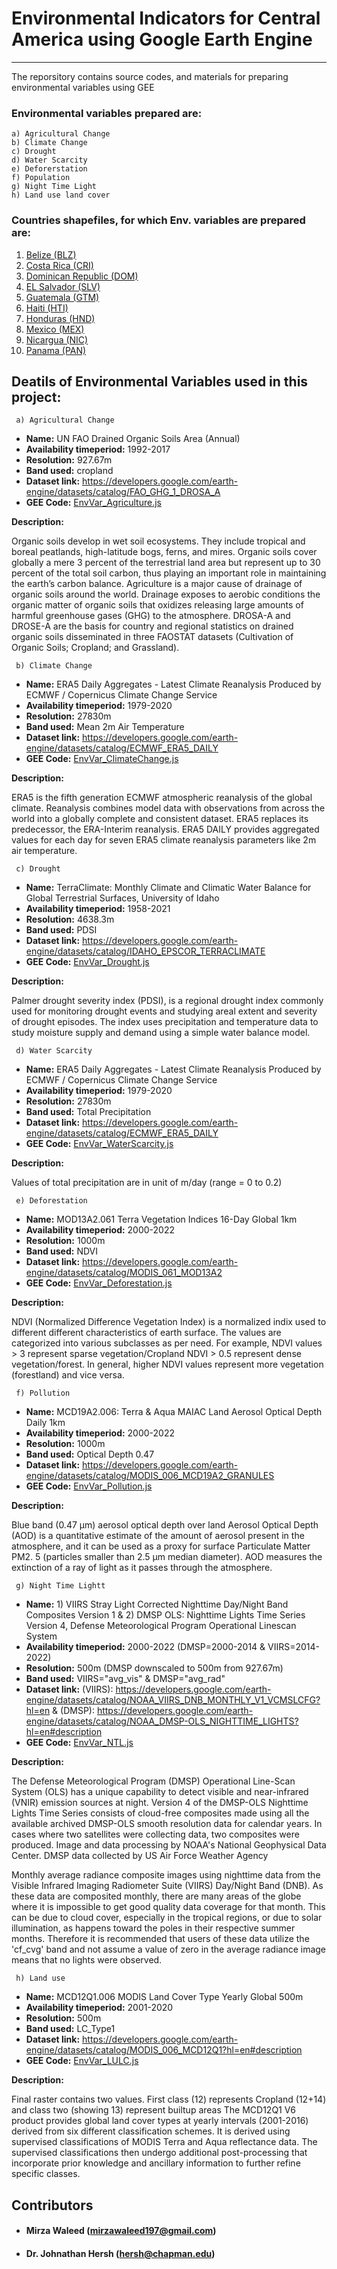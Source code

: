 # Environmental Indicators for Central America using Google Earth Engine
---

The reporsitory contains source codes, and materials for preparing environmental variables using GEE



### Environmental variables prepared are:

    a) Agricultural Change
    b) Climate Change
    c) Drought
    d) Water Scarcity
    e) Deforerstation
    f) Population
    g) Night Time Light
    h) Land use land cover

### Countries shapefiles, for which Env. variables are prepared are:

1. [Belize (BLZ)](resources/adm0_shapefiles/Belize_BLZ)
2. [Costa Rica (CRI)](resources/adm0_shapefiles/CostaRica_CRI)
3. [Dominican Republic (DOM)](resources/adm0_shapefiles/DominicanRepublic_DOM)
4. [EL Salvador (SLV)](resources/adm0_shapefiles/ElSalvador_SLV)
5. [Guatemala (GTM)](resources/adm0_shapefiles/Guatemala_GTM)
6. [Haiti (HTI)](resources/adm0_shapefiles/Haiti_HTI)
7. [Honduras (HND)](resources/adm0_shapefiles/Honduras_HND)
8. [Mexico (MEX)](resources/adm0_shapefiles/Mexico_MEX)
9. [Nicargua (NIC)](resources/adm0_shapefiles/Nicaragua_NIC)
10. [Panama (PAN)](resources/adm0_shapefiles/Panama_PAN)

## Deatils of Environmental Variables used in this project:

     a) Agricultural Change

- **Name:** UN FAO Drained Organic Soils Area (Annual)
- **Availability timeperiod:** 1992-2017
- **Resolution:** 927.67m
- **Band used:** cropland
- **Dataset link:** https://developers.google.com/earth-engine/datasets/catalog/FAO_GHG_1_DROSA_A
- **GEE Code:** [EnvVar_Agriculture.js](resources/gee_codes/EnvVar_Agriculture.js)

**Description:** 

Organic soils develop in wet soil ecosystems. They include tropical and boreal peatlands, high-latitude bogs, ferns, and mires. 
Organic soils cover globally a mere 3 percent of the terrestrial land area but represent up to 30 percent of the total soil carbon, thus playing an important role in maintaining the earth’s carbon balance. 
Agriculture is a major cause of drainage of organic soils around the world. Drainage exposes to aerobic conditions the organic matter of organic soils that oxidizes releasing large amounts of harmful greenhouse gases (GHG) to the atmosphere. DROSA-A and DROSE-A are the basis for country and regional statistics on drained organic soils disseminated in three FAOSTAT datasets (Cultivation of Organic Soils; Cropland; and Grassland).

     b) Climate Change

- **Name:** ERA5 Daily Aggregates - Latest Climate Reanalysis Produced by ECMWF / Copernicus Climate Change Service
- **Availability timeperiod:** 1979-2020
- **Resolution:** 27830m
- **Band used:** Mean 2m Air Temperature
- **Dataset link:** https://developers.google.com/earth-engine/datasets/catalog/ECMWF_ERA5_DAILY
- **GEE Code:** [EnvVar_ClimateChange.js](resources/gee_codes/EnvVar_ClimateChange.js)

**Description:** 

ERA5 is the fifth generation ECMWF atmospheric reanalysis of the global climate.
Reanalysis combines model data with observations from across the world into a globally complete and consistent dataset. 
ERA5 replaces its predecessor, the ERA-Interim reanalysis.
ERA5 DAILY provides aggregated values for each day for seven ERA5 climate reanalysis parameters like 2m air temperature.

     c) Drought

- **Name:** TerraClimate: Monthly Climate and Climatic Water Balance for Global Terrestrial Surfaces, University of Idaho
- **Availability timeperiod:** 1958-2021
- **Resolution:** 4638.3m
- **Band used:** PDSI
- **Dataset link:**  https://developers.google.com/earth-engine/datasets/catalog/IDAHO_EPSCOR_TERRACLIMATE
- **GEE Code:** [EnvVar_Drought.js](resources/gee_codes/EnvVar_Drought.js)


**Description:** 

Palmer drought severity index (PDSI), is a regional drought index commonly used for monitoring drought events 
and studying areal extent and severity of drought episodes.
The index uses precipitation and temperature data to study moisture supply and demand using a simple 
water balance model.

     d) Water Scarcity

- **Name:** ERA5 Daily Aggregates - Latest Climate Reanalysis Produced by ECMWF / Copernicus Climate Change Service
- **Availability timeperiod:** 1979-2020
- **Resolution:** 27830m
- **Band used:** Total Precipitation
- **Dataset link:**  https://developers.google.com/earth-engine/datasets/catalog/ECMWF_ERA5_DAILY
- **GEE Code:** [EnvVar_WaterScarcity.js](resources/gee_codes/EnvVar_WaterScarcity.js)


**Description:** 

Values of total precipitation are in unit of m/day (range = 0 to 0.2)

     e) Deforestation

- **Name:** MOD13A2.061 Terra Vegetation Indices 16-Day Global 1km 
- **Availability timeperiod:** 2000-2022
- **Resolution:** 1000m
- **Band used:** NDVI
- **Dataset link:**  https://developers.google.com/earth-engine/datasets/catalog/MODIS_061_MOD13A2
- **GEE Code:** [EnvVar_Deforestation.js](resources/gee_codes/EnvVar_Deforestation.js)

**Description:** 

NDVI (Normalized Difference Vegetation Index) is a normalized indix used to different different characteristics of earth surface.
The values are categorized into various subclasses as per need.
For example, NDVI values > 3 represent sparse vegetation/Cropland
NDVI > 0.5 represent dense vegetation/forest.
In general, higher NDVI values represent more vegetation (forestland) and vice versa.

     f) Pollution

- **Name:** MCD19A2.006: Terra & Aqua MAIAC Land Aerosol Optical Depth Daily 1km
- **Availability timeperiod:** 2000-2022
- **Resolution:** 1000m
- **Band used:** Optical Depth 0.47
- **Dataset link:**  https://developers.google.com/earth-engine/datasets/catalog/MODIS_006_MCD19A2_GRANULES
- **GEE Code:** [EnvVar_Pollution.js](resources/gee_codes/EnvVar_Pollution.js)

**Description:** 

Blue band (0.47 μm) aerosol optical depth over land
Aerosol Optical Depth (AOD) is a quantitative estimate of the amount of aerosol present in the atmosphere,
and it can be used as a proxy for surface Particulate Matter PM2. 5 (particles smaller than 2.5 µm median
diameter). AOD measures the extinction of a ray of light as it passes through the atmosphere.

     g) Night Time Lightt

- **Name:** 1) VIIRS Stray Light Corrected Nighttime Day/Night Band Composites Version 1 & 2) DMSP OLS: Nighttime Lights Time Series Version 4, Defense Meteorological Program Operational Linescan System
- **Availability timeperiod:** 2000-2022 (DMSP=2000-2014 & VIIRS=2014-2022)
- **Resolution:** 500m (DMSP downscaled to 500m from 927.67m)
- **Band used:** VIIRS="avg_vis" & DMSP="avg_rad"
- **Dataset link:**  (VIIRS): https://developers.google.com/earth-engine/datasets/catalog/NOAA_VIIRS_DNB_MONTHLY_V1_VCMSLCFG?hl=en & (DMSP): https://developers.google.com/earth-engine/datasets/catalog/NOAA_DMSP-OLS_NIGHTTIME_LIGHTS?hl=en#description
- **GEE Code:** [EnvVar_NTL.js](resources/gee_codes/EnvVar_NTL.js)

**Description:** 

The Defense Meteorological Program (DMSP) Operational Line-Scan System (OLS) has a unique capability
to detect visible and near-infrared (VNIR) emission sources at night. Version 4 of the DMSP-OLS 
Nighttime Lights Time Series consists of cloud-free composites made using all the available 
archived DMSP-OLS smooth resolution data for calendar years. In cases where two satellites were 
collecting data, two composites were produced. Image and data processing by NOAA's National 
Geophysical Data Center. DMSP data collected by US Air Force Weather Agency

Monthly average radiance composite images using nighttime data from the Visible Infrared Imaging 
Radiometer Suite (VIIRS) Day/Night Band (DNB). As these data are composited monthly, there are many areas of the globe where it is 
impossible to get good quality data coverage for that month. This can be due to cloud cover, 
especially in the tropical regions, or due to solar illumination, as happens toward the poles 
in their respective summer months. Therefore it is recommended that users of these data utilize 
the 'cf_cvg' band and not assume a value of zero in the average radiance image means that no lights 
were observed.

     h) Land use

- **Name:** MCD12Q1.006 MODIS Land Cover Type Yearly Global 500m
- **Availability timeperiod:** 2001-2020
- **Resolution:** 500m
- **Band used:** LC_Type1
- **Dataset link:**  https://developers.google.com/earth-engine/datasets/catalog/MODIS_006_MCD12Q1?hl=en#description
- **GEE Code:** [EnvVar_LULC.js](resources/gee_codes/EnvVar_LULC.js)

**Description:** 

Final raster contains two values. First class (12) represents Cropland (12+14) and class two (showing 13) represent builtup areas
The MCD12Q1 V6 product provides global land cover types at yearly intervals (2001-2016) 
derived from six different classification schemes. It is derived using supervised classifications 
of MODIS Terra and Aqua reflectance data. The supervised classifications then undergo additional 
post-processing that incorporate prior knowledge and ancillary information to further refine 
specific classes.




## Contributors

- #### Mirza Waleed (mirzawaleed197@gmail.com)
- #### Dr. Johnathan Hersh (hersh@chapman.edu) 